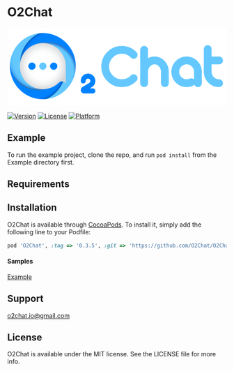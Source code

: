 # O2Chat
![O2Chat : Swift](https://github.com/O2Chat/O2Chat-iOS/blob/main/Resource/O2ChatLogo.png)


[![Version](https://img.shields.io/cocoapods/v/O2Chat.svg?style=flat)](https://cocoapods.org/pods/O2Chat)
[![License](https://img.shields.io/cocoapods/l/O2Chat.svg?style=flat)](https://cocoapods.org/pods/O2Chat)
[![Platform](https://img.shields.io/cocoapods/p/O2Chat.svg?style=flat)](https://cocoapods.org/pods/O2Chat)

## Example

To run the example project, clone the repo, and run `pod install` from the Example directory first.

## Requirements

## Installation

O2Chat is available through [CocoaPods](https://cocoapods.org). To install
it, simply add the following line to your Podfile:

```ruby
pod 'O2Chat', :tag => '0.3.5', :git => 'https://github.com/O2Chat/O2Chat-iOS.git'
```

#### Samples

[Example](https://github.com/O2Chat/O2Chat-iOS/tree/main/Example)

## Support

o2chat.io@gmail.com

## License

O2Chat is available under the MIT license. See the LICENSE file for more info.
